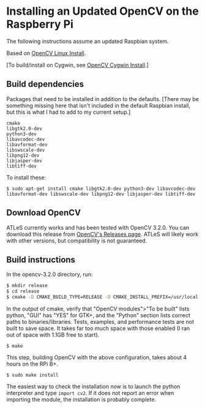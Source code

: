 Installing an Updated OpenCV on the Raspberry Pi
===============================================

The following instructions assume an updated Raspbian system.

Based on [OpenCV Linux Install][].

[To build/install on Cygwin, see [OpenCV Cygwin Install][].]

[OpenCV Linux Install]: http://docs.opencv.org/doc/tutorials/introduction/linux_install/linux_install.html
[OpenCV Cygwin Install]: http://hvrl.ics.keio.ac.jp/kimura/opencv/


Build dependencies
------------------

Packages that need to be installed in addition to the defaults.  [There may be
something missing here that isn't included in the default Raspbian install, but
this is what I had to add to my current setup.]

```
cmake
libgtk2.0-dev
python3-dev
libavcodec-dev
libavformat-dev
libswscale-dev
libpng12-dev
libjasper-dev
libtiff-dev
```

To install these:

    $ sudo apt-get install cmake libgtk2.0-dev python3-dev libavcodec-dev libavformat-dev libswscale-dev libpng12-dev libjasper-dev libtiff-dev

Download OpenCV
---------------

ATLeS currently works and has been tested with OpenCV 3.2.0.  You can download
this release from [OpenCV's Releases page](http://opencv.org/releases.html).
ATLeS will likely work with other versions, but compatibility is not guaranteed.

Build instructions
------------------

In the opencv-3.2.0 directory, run:

```sh
$ mkdir release
$ cd release
$ cmake -D CMAKE_BUILD_TYPE=RELEASE -D CMAKE_INSTALL_PREFIX=/usr/local -D BUILD_EXAMPLES=off -D BUILD_TESTS=off -D BUILD_PERF_TESTS=off ..
```

In the output of cmake, verify that "OpenCV modules">"To be built" lists
python, "GUI" has "YES" for GTK+, and the "Python" section lists correct paths
to binaries/libraries.  Tests, examples, and performance tests are not built to
save space.  It takes far too much space with those enabled (I ran out of space
with 1.1GB free to start).

    $ make

This step, building OpenCV with the above configuration, takes about 4 hours on
the RPi B+.

    $ sudo make install

The easiest way to check the installation now is to launch the python
interpreter and type `import cv2`.  If it does not report an error when
importing the module, the installation is probably complete.
